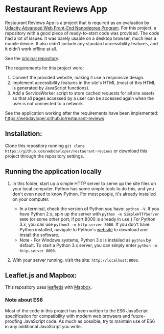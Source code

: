# Restaurant Reviews App

Restaurant Reviews App is a project that is required as an evaluation by [Udacity Advanced Web Front-End Nanodegree Program](https://www.udacity.com/course/front-end-web-developer-nanodegree--nd001). For this project, a repository with a good piece of ready-to-start code was provided. The code had a lot of issues. It was barely usable on a desktop browser, much less a mobile device. It also didn’t include any standard accessibility features, and it didn’t work offline at all.

See the [original repository](https://github.com/udacity/mws-restaurant-stage-1).

The requirements for this project were:
1. Convert the provided website, making it use a responsive design.
2. Implement accessibility features in the site's HTML (most of this HTML is generated by JavaScript functions).
3. Add a ServiceWorker script to store cached requests for all site assets so that all pages accessed by a user can be accessed again when the user is not connected to a network.

See the application working after the requirements have been implemented: https://webdavloper.github.io/restaurant-reviews

## Installation:

Clone this repository running `git clone https://github.com/webdavloper/restaurant-reviews` or download this project through the repository settings.

## Running the application locally

1. In this folder, start up a simple HTTP server to serve up the site files on your local computer. Python has some simple tools to do this, and you don't even need to know Python. For most people, it's already installed on your computer.

    * In a terminal, check the version of Python you have: `python -V`. If you have Python 2.x, spin up the server with `python -m SimpleHTTPServer 8000` (or some other port, if port 8000 is already in use.) For Python 3.x, you can use `python3 -m http.server 8000`. If you don't have Python installed, navigate to Python's [website](https://www.python.org/) to download and install the software.
   * Note -  For Windows systems, Python 3.x is installed as `python` by default. To start a Python 3.x server, you can simply enter `python -m http.server 8000`.
2. With your server running, visit the site: `http://localhost:8000`.

## Leaflet.js and Mapbox:

This repository uses [leafletjs](https://leafletjs.com/) with [Mapbox](https://www.mapbox.com/).

### Note about ES6

Most of the code in this project has been written to the ES6 JavaScript specification for compatibility with modern web browsers and future-proofing JavaScript code. As much as possible, try to maintain use of ES6 in any additional JavaScript you write.

